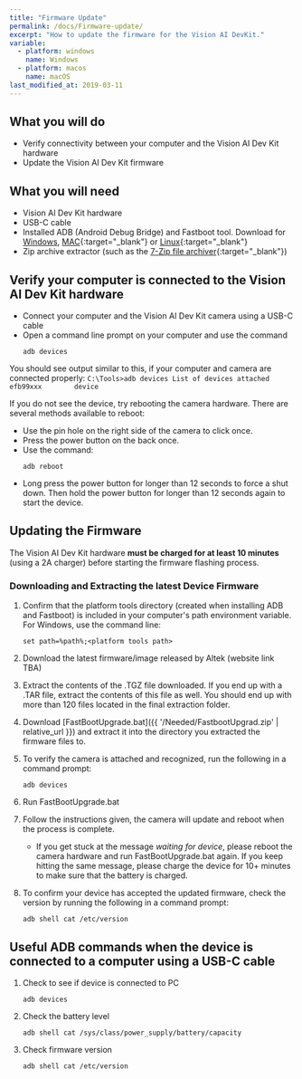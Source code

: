 ```yaml
---
title: "Firmware Update"
permalink: /docs/Firmware-update/
excerpt: "How to update the firmware for the Vision AI DevKit."
variable:
  - platform: windows
    name: Windows
  - platform: macos
    name: macOS
last_modified_at: 2019-03-11
---
```


## What you will do
* Verify connectivity between your computer and the Vision AI Dev Kit hardware
* Update the Vision AI Dev Kit firmware

## What you will need
* Vision AI Dev Kit hardware
* USB-C cable
* Installed ADB (Android Debug Bridge) and Fastboot tool. Download for [Windows](https://dl.google.com/android/repository/platform-tools-latest-windows.zip), [MAC](https://dl.google.com/android/repository/platform-tools-latest-darwin.zip){:target="_blank"} or [Linux](https://dl.google.com/android/repository/platform-tools-latest-linux.zip){:target="_blank"}
* Zip archive extractor (such as the [7-Zip file archiver](https://www.7-zip.org/){:target="_blank"})

## Verify your computer is connected to the Vision AI Dev Kit hardware
* Connect your computer and the Vision AI Dev Kit camera using a USB-C cable
* Open a command line prompt on your computer and use the command
    ```
    adb devices
    ```

You should see output similar to this, if your computer and camera are connected properly:
        ```
        C:\Tools>adb devices
        List of devices attached
        efb99xxx        device
        ```

If you do not see the device, try rebooting the camera hardware. There are several methods available to reboot:

* Use the pin hole on the right side of the camera to click once.
* Press the power button on the back once.
* Use the command:
    ```
    adb reboot
    ```
* Long press the power button for longer than 12 seconds to force a shut down. Then hold the power button for longer than 12 seconds again to start the device.

## Updating the Firmware
The Vision AI Dev Kit hardware **must be charged for at least 10 minutes** (using a 2A charger) before starting the firmware flashing process.

### Downloading and Extracting the latest Device Firmware
1. Confirm that the platform tools directory (created when installing ADB and Fastboot) is included in your computer's path environment variable. For Windows, use the command line:
    ```
    set path=%path%;<platform tools path>
    ```
2. Download the latest firmware/image released by Altek (website link TBA)

3. Extract the contents of the .TGZ file downloaded. If you end up with a .TAR file, extract the contents of this file as well. You should end up with more than 120 files located in the final extraction folder.

4. Download [FastBootUpgrade.bat]({{ '/Needed/FastbootUpgrad.zip' | relative_url }}) and extract it into the directory you extracted the firmware files to.

5. To verify the camera is attached and recognized, run the following in a command prompt:
    ```
    adb devices
    ```

6. Run FastBootUpgrade.bat

7. Follow the instructions given, the camera will update and reboot when the process is complete.
    * If you get stuck at the message *waiting for device*, please reboot the camera hardware and run FastBootUpgrade.bat again. If you keep hitting the same message, please charge the device for 10+ minutes to make sure that the battery is charged.

8. To confirm your device has accepted the updated firmware, check the version by running the following in a command prompt:
    ```
    adb shell cat /etc/version
    ```

## Useful ADB commands when the device is connected to a computer using a USB-C cable
1.	Check to see if device is connected to PC
    ```
    adb devices
    ```
2.	Check the battery level
    ```
    adb shell cat /sys/class/power_supply/battery/capacity
    ```
3.	Check firmware version
    ```
    adb shell cat /etc/version
    ```
